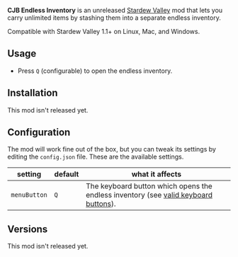 ﻿**CJB Endless Inventory** is an unreleased [Stardew Valley](http://stardewvalley.net/) mod that
lets you carry unlimited items by stashing them into a separate endless inventory.

Compatible with Stardew Valley 1.1+ on Linux, Mac, and Windows.

## Usage
* Press `Q` (configurable) to open the endless inventory.

## Installation
This mod isn't released yet.

## Configuration
The mod will work fine out of the box, but you can tweak its settings by editing the `config.json`
file. These are the available settings.

setting | default | what it affects
------- | ------- | ---------------
`menuButton` | `Q` | The keyboard button which opens the endless inventory (see [valid keyboard buttons](https://msdn.microsoft.com/en-us/library/microsoft.xna.framework.input.keys.aspx)).

## Versions
This mod isn't released yet.
